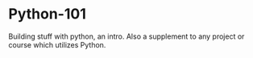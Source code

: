 Python-101
==========

Building stuff with python, an intro.  Also a supplement to any project or course which utilizes Python.
